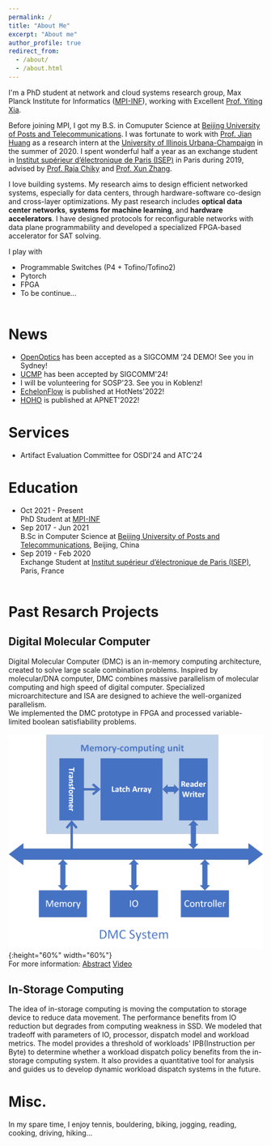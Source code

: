 ```yaml
---
permalink: /
title: "About Me"
excerpt: "About me"
author_profile: true
redirect_from: 
  - /about/
  - /about.html
---
```


I'm a PhD student at network and cloud systems research group, Max Planck Institute for Informatics ([MPI-INF](https://www.mpi-inf.mpg.de/home)), working with Excellent [Prof. Yiting Xia](https://sites.google.com/view/yitingxia/home?authuser=0).

Before joining MPI, I got my B.S. in Comuputer Science at [Beijing University of Posts and Telecommunications](https://en.wikipedia.org/wiki/Beijing_University_of_Posts_and_Telecommunications). I was fortunate to work with [Prof. Jian Huang](http://jianh.web.engr.illinois.edu/) as a research intern at the [University of Illinois Urbana-Champaign](https://illinois.edu/) in the summer of 2020. I spent wonderful half a year as an exchange student in [Institut supérieur d’électronique de Paris (ISEP)](https://en.isep.fr/) in Paris during 2019, advised by [Prof. Raja Chiky](http://perso.isep.fr/rchiky/) and [Prof. Xun Zhang](http://zhangxun.free.fr/).

I love building systems. My research aims to design efficient networked systems, especially for data centers, through hardware-software co-design and cross-layer optimizations. My past research includes **optical data center networks**, **systems for machine learning**, and **hardware accelerators**. I have designed protocols for reconfigurable networks with data plane programmability and developed a specialized FPGA-based accelerator for SAT solving.

<!---
My research interests lie generally in computer architecture and system, particularly in the intersection of computation and storage. As the storage techniques develop and massive amounts of data are created every day, there emerges a bottleneck between storage and computation nodes, not only because of hardware limitations, but out-of-date computation models as well. My research aims to build efficient systems by utilizing and hybridizing computation and storage from processor-level to datacenter-level. I worked on **specialized processor** and **data-centric computing**.
-->

I play with
* Programmable Switches (P4 + Tofino/Tofino2)
* Pytorch
* FPGA
* To be continue...
<br><br>

News
======
* [OpenOptics](https://ymlei.github.io/) has been accepted as a SIGCOMM ’24 DEMO! See you in Sydney!
* [UCMP](https://ymlei.github.io/) has been accepted by SIGCOMM'24!
* I will be volunteering for SOSP'23. See you in Koblenz!
* [EchelonFlow](https://dl.acm.org/doi/abs/10.1145/3563766.3564096) is published at HotNets'2022!
* [HOHO](https://conferences.sigcomm.org/events/apnet2022/papers/Hop-On%20Hop-Off%20Routing.pdf) is published at APNET'2022!

Services
======
* Artifact Evaluation Committee for OSDI'24 and ATC'24

Education
======
* Oct 2021 - Present<br>PhD Student at [MPI-INF](https://www.mpi-inf.mpg.de/home)
* Sep 2017 - Jun 2021<br>B.Sc in Computer Science at [Beijing University of Posts and Telecommunications](https://en.wikipedia.org/wiki/Beijing_University_of_Posts_and_Telecommunications), Beijing, China
* Sep 2019 - Feb 2020<br>Exchange Student at [Institut supérieur d’électronique de Paris (ISEP)](https://en.isep.fr/), Paris, France<br><br>


Past Resarch Projects
======

Digital Molecular Computer
------
Digital Molecular Computer (DMC) is an in-memory computing architecture, created to solve large scale combination problems. Inspired by molecular/DNA computer, DMC combines massive parallelism of molecular computing and high speed of digital computer. Specialized microarchitecture and ISA are designed to achieve the well-organized parallelism.<br>
We implemented the DMC prototype in FPGA and processed variable-limited boolean satisfiability problems.
<br><br>
![system](../images/system.png){:height="60%" width="60%"}
<br>
For more information: [Abstract](../files/abstract2.pdf) [Video](https://www.youtube.com/watch?v=QWBxIEiYPYo)


In-Storage Computing
------
The idea of in-storage computing is moving the computation to storage device to reduce data movement. The performance benefits from IO reduction but degrades from computing weakness in SSD. We modeled that tradeoff with parameters of IO, processor, dispatch model and workload metrics. The model provides a threshold of workloads' IPB(Instruction per Byte) to determine whether a workload dispatch policy benefits from the in-storage computing system. It also provides a quantitative tool for analysis and guides us to develop dynamic workload dispatch systems in the future.<br>


Misc.
======
 In my spare time, I enjoy tennis, bouldering, biking, jogging, reading, cooking, driving, hiking...<br>
<br><br>
<div>
<script type="text/javascript" id="clustrmaps" src="//cdn.clustrmaps.com/map_v2.js?cl=ffffff&w=400&t=n&d=TkK2eJ11m3O6vUTwz881CpCP86xJPuA0Mgpse9p16bE"></script>
 </div>
